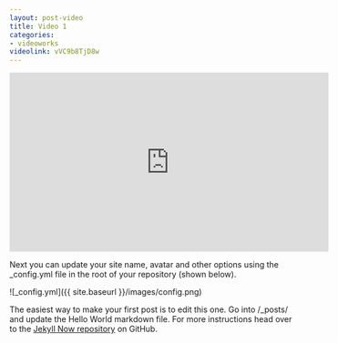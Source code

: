 ```yaml
---
layout: post-video
title: Video 1
categories:
- videoworks
videolink: vVC9b8TjD8w
---
```


<iframe width="560" height="315" src="https://www.youtube.com/embed/vVC9b8TjD8w" frameborder="0" allow="autoplay; encrypted-media" allowfullscreen></iframe>

Next you can update your site name, avatar and other options using the _config.yml file in the root of your repository (shown below).

![_config.yml]({{ site.baseurl }}/images/config.png)

The easiest way to make your first post is to edit this one. Go into /_posts/ and update the Hello World markdown file. For more instructions head over to the [Jekyll Now repository](https://github.com/barryclark/jekyll-now) on GitHub.
